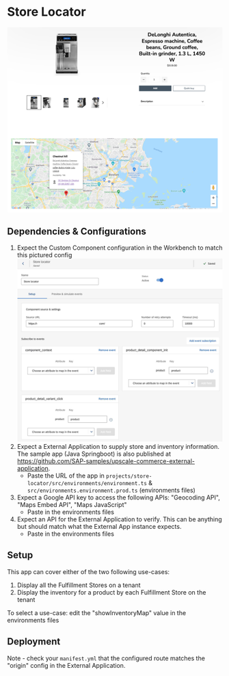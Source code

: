 # Store Locator

![Alt text](./src/assets/store-locator.png "Store locator in Product Details Page")

## Dependencies & Configurations

1) Expect the Custom Component configuration in the Workbench to match this pictured config ![Alt text](./src/assets/workbench_custom_component_config.jpg "Workbench expected custom component config")
2) Expect a External Application to supply store and inventory information. The sample app (Java Springboot) is also published at https://github.com/SAP-samples/upscale-commerce-external-application.
	- Paste the URL of the app in `projects/store-locator/src/environments/environment.ts` & `src/environments.environment.prod.ts` (environments files)
3) Expect a Google API key to access the following APIs: "Geocoding API", "Maps Embed API", "Maps JavaScript"
	- Paste in the environments files
4) Expect an API for the External Application to verify. This can be anything but should match what the External App instance expects. 
	- Paste in the environments files


## Setup
This app can cover either of the two following use-cases:
1) Display all the Fulfillment Stores on a tenant
2) Display the inventory for a product by each Fulfillment Store on the tenant

To select a use-case: edit the "showInventoryMap" value in the environments files

## Deployment

Note - check your `manifest.yml` that the configured route matches the "origin" config in the External Application.
